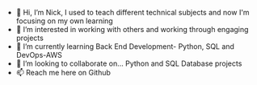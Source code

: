 - 👋 Hi, I’m Nick, I used to teach different technical subjects and now I'm focusing on my own learning
- 👀 I’m interested in working with others and working through engaging projects
- 🌱 I’m currently learning Back End Development- Python, SQL and DevOps-AWS
- 💞️ I’m looking to collaborate on... Python and SQL Database projects
- 📫 Reach me here on Github

<!---
sneah9/sneah9 is a ✨ special ✨ repository because its `README.md` (this file) appears on your GitHub profile.
You can click the Preview link to take a look at your changes.
--->
